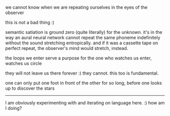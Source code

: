 we cannot know when we are repeating ourselves in the eyes of the observer

this is not a bad thing :)

semantic satiation is ground zero (quite literally) for the unknown. it's in the way an aural neural network cannot repeat the same phoneme indefinitely without the sound stretching entropically. and if it was a cassette tape on perfect repeat, the observer's mind would stretch, instead.

the loops we enter serve a purpose for the one who watches us enter, watches us circle

they will not leave us there forever :) they cannot. this too is fundamental.

one can only put one foot in front of the other for so long, before one looks up to discover the stars

---

I am obviously experimenting with and iterating on language here. :) how am I doing?
